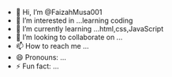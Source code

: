 - 👋 Hi, I’m @FaizahMusa001
- 👀 I’m interested in ...learning coding
- 🌱 I’m currently learning ...html,css,JavaScript
- 💞️ I’m looking to collaborate on ...
- 📫 How to reach me ...
- 😄 Pronouns: ...
- ⚡ Fun fact: ...

<!---
FaizahMusa001/FaizahMusa001 is a ✨ special ✨ repository because its `README.md` (this file) appears on your GitHub profile.
You can click the Preview link to take a look at your changes.
--->
